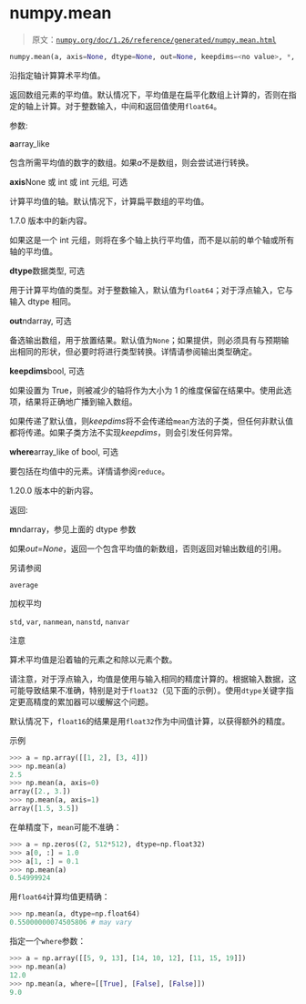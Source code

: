 # numpy.mean

> 原文：[`numpy.org/doc/1.26/reference/generated/numpy.mean.html`](https://numpy.org/doc/1.26/reference/generated/numpy.mean.html)

```py
numpy.mean(a, axis=None, dtype=None, out=None, keepdims=<no value>, *, where=<no value>)
```

沿指定轴计算算术平均值。

返回数组元素的平均值。默认情况下，平均值是在扁平化数组上计算的，否则在指定的轴上计算。对于整数输入，中间和返回值使用`float64`。

参数:

**a**array_like

包含所需平均值的数字的数组。如果*a*不是数组，则会尝试进行转换。

**axis**None 或 int 或 int 元组, 可选

计算平均值的轴。默认情况下，计算扁平数组的平均值。

1.7.0 版本中的新内容。

如果这是一个 int 元组，则将在多个轴上执行平均值，而不是以前的单个轴或所有轴的平均值。

**dtype**数据类型, 可选

用于计算平均值的类型。对于整数输入，默认值为`float64`；对于浮点输入，它与输入 dtype 相同。

**out**ndarray, 可选

备选输出数组，用于放置结果。默认值为`None`；如果提供，则必须具有与预期输出相同的形状，但必要时将进行类型转换。详情请参阅输出类型确定。

**keepdims**bool, 可选

如果设置为 True，则被减少的轴将作为大小为 1 的维度保留在结果中。使用此选项，结果将正确地广播到输入数组。

如果传递了默认值，则*keepdims*将不会传递给`mean`方法的子类，但任何非默认值都将传递。如果子类方法不实现*keepdims*，则会引发任何异常。

**where**array_like of bool, 可选

要包括在均值中的元素。详情请参阅`reduce`。

1.20.0 版本中的新内容。

返回:

**m**ndarray，参见上面的 dtype 参数

如果*out=None*，返回一个包含平均值的新数组，否则返回对输出数组的引用。

另请参阅

`average`

加权平均

`std`, `var`, `nanmean`, `nanstd`, `nanvar`

注意

算术平均值是沿着轴的元素之和除以元素个数。

请注意，对于浮点输入，均值是使用与输入相同的精度计算的。根据输入数据，这可能导致结果不准确，特别是对于`float32`（见下面的示例）。使用`dtype`关键字指定更高精度的累加器可以缓解这个问题。

默认情况下，`float16`的结果是用`float32`作为中间值计算，以获得额外的精度。

示例

```py
>>> a = np.array([[1, 2], [3, 4]])
>>> np.mean(a)
2.5
>>> np.mean(a, axis=0)
array([2., 3.])
>>> np.mean(a, axis=1)
array([1.5, 3.5]) 
```

在单精度下，`mean`可能不准确：

```py
>>> a = np.zeros((2, 512*512), dtype=np.float32)
>>> a[0, :] = 1.0
>>> a[1, :] = 0.1
>>> np.mean(a)
0.54999924 
```

用`float64`计算均值更精确：

```py
>>> np.mean(a, dtype=np.float64)
0.55000000074505806 # may vary 
```

指定一个`where`参数：

```py
>>> a = np.array([[5, 9, 13], [14, 10, 12], [11, 15, 19]])
>>> np.mean(a)
12.0
>>> np.mean(a, where=[[True], [False], [False]])
9.0 
```
